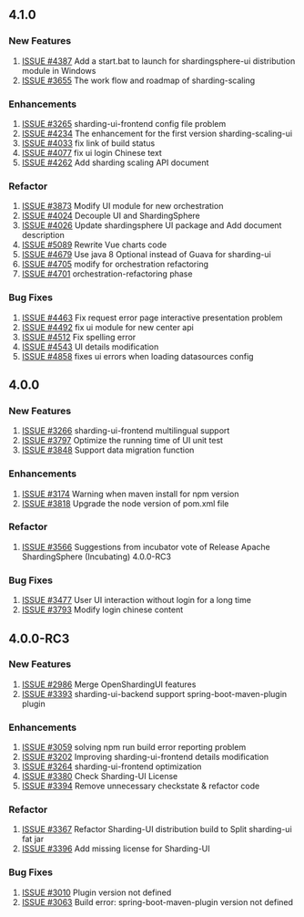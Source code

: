 ## 4.1.0

### New Features

1. [ISSUE #4387](https://github.com/apache/shardingsphere/issues/4387) Add a start.bat to launch for shardingsphere-ui distribution module in Windows
2. [ISSUE #3655](https://github.com/apache/shardingsphere/issues/3655) The work flow and roadmap of sharding-scaling

### Enhancements

1. [ISSUE #3265](https://github.com/apache/shardingsphere/issues/3265) sharding-ui-frontend config file problem
2. [ISSUE #4234](https://github.com/apache/shardingsphere/issues/4234) The enhancement for the first version sharding-scaling-ui
3. [ISSUE #4033](https://github.com/apache/shardingsphere/issues/4033) fix link of build status
4. [ISSUE #4077](https://github.com/apache/shardingsphere/pull/4077) fix ui login Chinese text
5. [ISSUE #4262](https://github.com/apache/shardingsphere/pull/4262) Add sharding scaling API document

### Refactor

1. [ISSUE #3873](https://github.com/apache/shardingsphere/issues/3873) Modify UI module for new orchestration
2. [ISSUE #4024](https://github.com/apache/shardingsphere/issues/4024) Decouple UI and ShardingSphere
3. [ISSUE #4026](https://github.com/apache/shardingsphere/issues/4026) Update shardingsphere UI package and Add document description
4. [ISSUE #5089](https://github.com/apache/shardingsphere/issues/5089) Rewrite Vue charts code
5. [ISSUE #4679](https://github.com/apache/shardingsphere/pull/4679) Use java 8 Optional instead of Guava for sharding-ui
6. [ISSUE #4705](https://github.com/apache/shardingsphere/pull/4705) modify for orchestration refactoring
7. [ISSUE #4701](https://github.com/apache/shardingsphere/issues/4701) orchestration-refactoring phase

### Bug Fixes

1. [ISSUE #4463](https://github.com/apache/shardingsphere/pull/4463) Fix request error page interactive presentation problem
2. [ISSUE #4492](https://github.com/apache/shardingsphere/pull/4492) fix ui module for new center api 
3. [ISSUE #4512](https://github.com/apache/shardingsphere/pull/4512) Fix spelling error
4. [ISSUE #4543](https://github.com/apache/shardingsphere/pull/4543) UI details modification
5. [ISSUE #4858](https://github.com/apache/shardingsphere/pull/4858) fixes ui errors when loading datasources config

## 4.0.0

### New Features

1. [ISSUE #3266](https://github.com/apache/shardingsphere/issues/3266) sharding-ui-frontend multilingual support
2. [ISSUE #3797](https://github.com/apache/shardingsphere/issues/3797) Optimize the running time of UI unit test
3. [ISSUE #3848](https://github.com/apache/shardingsphere/issues/3848) Support data migration function

### Enhancements

1. [ISSUE #3174](https://github.com/apache/shardingsphere/issues/3174) Warning when maven install for npm version
2. [ISSUE #3818](https://github.com/apache/shardingsphere/issues/3818) Upgrade the node version of pom.xml file

### Refactor

1. [ISSUE #3566](https://github.com/apache/shardingsphere/issues/3566) Suggestions from incubator vote of Release Apache ShardingSphere (Incubating) 4.0.0-RC3

### Bug Fixes

1. [ISSUE #3477](https://github.com/apache/shardingsphere/issues/3477) User UI interaction without login for a long time
2. [ISSUE #3793](https://github.com/apache/shardingsphere/pull/3792) Modify login chinese content

## 4.0.0-RC3

### New Features

1. [ISSUE #2986](https://github.com/apache/shardingsphere/issues/2986) Merge OpenShardingUI features
2. [ISSUE #3393](https://github.com/apache/shardingsphere/issues/3393) sharding-ui-backend support spring-boot-maven-plugin plugin

### Enhancements

1. [ISSUE #3059](https://github.com/apache/shardingsphere/issues/3059) solving npm run build error reporting problem
2. [ISSUE #3202](https://github.com/apache/shardingsphere/issues/3202) Improving sharding-ui-frontend details modification
3. [ISSUE #3264](https://github.com/apache/shardingsphere/issues/3264) sharding-ui-frontend optimization
4. [ISSUE #3380](https://github.com/apache/shardingsphere/issues/3380) Check Sharding-UI License
5. [ISSUE #3394](https://github.com/apache/shardingsphere/pull/3394) Remove unnecessary checkstate & refactor code

### Refactor

1. [ISSUE #3367](https://github.com/apache/shardingsphere/issues/3367) Refactor Sharding-UI distribution build to Split sharding-ui fat jar
2. [ISSUE #3396](https://github.com/apache/shardingsphere/pull/3396) Add missing license for Sharding-UI

### Bug Fixes

1. [ISSUE #3010](https://github.com/apache/shardingsphere/issues/3010) Plugin version not defined
2. [ISSUE #3063](https://github.com/apache/shardingsphere/issues/3063) Build error: spring-boot-maven-plugin version not defined